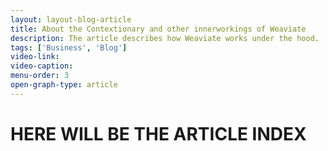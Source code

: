 ```yaml
---
layout: layout-blog-article
title: About the Contextionary and other innerworkings of Weaviate
description: The article describes how Weaviate works under the hood.
tags: ['Business', 'Blog']
video-link:
video-caption:
menu-order: 3
open-graph-type: article
---
```


# HERE WILL BE THE ARTICLE INDEX